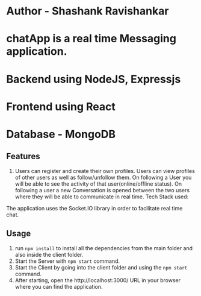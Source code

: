# Author - Shashank Ravishankar

# chatApp is a real time Messaging application.

# Backend using NodeJS, Expressjs
# Frontend using React
# Database - MongoDB

## Features
1. Users can register and create their own profiles.
Users can view profiles of other users as well as follow/unfollow them.
On following a User you will be able to see the activity of that user(online/offline status).
On following a user a new Conversation is opened between the two users where they will be able to communicate in real time.
Tech Stack used:

The application  uses the Socket.IO library in order to facilitate real time chat.


## Usage

1. run `npm install` to install all the dependencies from the main folder and also inside the client folder.   
2. Start the Server with `npm start` command. 
3. Start the Client by going into the client folder and using the `npm start` command. 
4. After starting, open the http://localhost:3000/ URL in your browser where you can find the application. 
